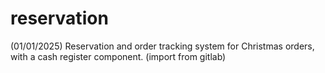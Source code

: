 # reservation
(01/01/2025) Reservation and order tracking system for Christmas orders, with a cash register component. (import from gitlab)
